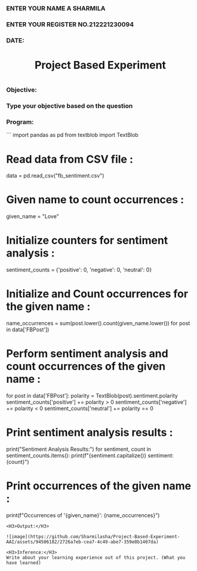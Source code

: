 <H3>ENTER YOUR NAME A SHARMILA 
<H3>ENTER YOUR REGISTER NO.212221230094
<H3>DATE:</H3>
<H1 Align="center">Project Based Experiment<H1>
<H3>Objective:<H3>
Type your objective based on the question
<H3>Program:</H3>
```
import pandas as pd
from textblob import TextBlob

# Read data from CSV file :

data = pd.read_csv("fb_sentiment.csv")

# Given name to count occurrences :

given_name = "Love"

# Initialize counters for sentiment analysis :

sentiment_counts = {'positive': 0, 'negative': 0, 'neutral': 0}

# Initialize and Count occurrences for the given name :

name_occurrences = sum(post.lower().count(given_name.lower()) for post in data['FBPost'])

# Perform sentiment analysis and count occurrences of the given name :

for post in data['FBPost']:
    polarity = TextBlob(post).sentiment.polarity
    sentiment_counts['positive'] += polarity > 0
    sentiment_counts['negative'] += polarity < 0
    sentiment_counts['neutral'] += polarity == 0

# Print sentiment analysis results :

print("Sentiment Analysis Results:")
for sentiment, count in sentiment_counts.items():
    print(f"{sentiment.capitalize()} sentiment: {count}")

# Print occurrences of the given name :

print(f"Occurrences of '{given_name}': {name_occurrences}")

```
<H3>Output:</H3>

![image](https://github.com/Sharmilasha/Project-Based-Experiment-AAI/assets/94506182/2726a7eb-cea7-4c49-abe7-359e0b1407da)

<H3>Inference:</H3>
Write about your learning experience out of this project. (What you have learned)
